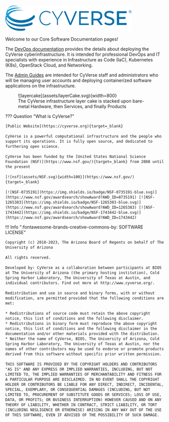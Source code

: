 ![](assets/cyverse_logo_2022.svg)

Welcome to our Core Software Documentation pages!

The [DevOps documentation](services/system_overview.md) provides the details about deploying the CyVerse cyberinfrastructure. It is intended for professional DevOps and IT specialists with experience in Infrastructure as Code (IaC), Kubernetes (K8s), OpenStack Cloud, and Networking. 

The [Admin Guides](guides/devops.md) are intended for CyVerse staff and administrators who will be managing user accounts and deploying containerized software applications on the infrastructure. 

<figure markdown>
  ![layercake](assets/layerCake.svg){width=800}
  <figcaption>The CyVerse infrastructure layer cake is stacked upon bare-metal Hardware, then Services, and finally Products</figcaption>
</figure>

??? Question "What is CyVerse?"

    [Public Website](https://cyverse.org){target=_blank}

    CyVerse is a powerful computational infrastructure and the people who support its operations. It is fully open source, and dedicated to furthering open science.
    
    CyVerse has been funded by the [United States National Science Foundation (NSF)](https://www.nsf.gov/){target=_blank} from 2008 until the present

    [![nsf](assets/NSF.svg){width=100}](https://www.nsf.gov/){target=_blank} 

    [![NSF-0735191](https://img.shields.io/badge/NSF-0735191-blue.svg)](https://www.nsf.gov/awardsearch/showAward?AWD_ID=0735191) [![NSF-1265383](https://img.shields.io/badge/NSF-1265383-blue.svg)](https://www.nsf.gov/awardsearch/showAward?AWD_ID=1265383) [![NSF-1743442](https://img.shields.io/badge/NSF-1743442-blue.svg)](https://www.nsf.gov/awardsearch/showAward?AWD_ID=1743442)


!!! Info ":fontawesome-brands-creative-commons-by: SOFTWARE LICENSE"

    Copyright (c) 2010-2023, The Arizona Board of Regents on behalf of The University of Arizona

    All rights reserved.

    Developed by: CyVerse as a collaboration between participants at BIO5 at The University of Arizona (the primary hosting institution), Cold Spring Harbor Laboratory, The University of Texas at Austin, and individual contributors. Find out more at http://www.cyverse.org/.

    Redistribution and use in source and binary forms, with or without modification, are permitted provided that the following conditions are met:

    * Redistributions of source code must retain the above copyright notice, this list of conditions and the following disclaimer.
    * Redistributions in binary form must reproduce the above copyright notice, this list of conditions and the following disclaimer in the documentation and/or other materials provided with the distribution.
    * Neither the name of CyVerse, BIO5, The University of Arizona, Cold Spring Harbor Laboratory, The University of Texas at Austin, nor the names of other contributors may be used to endorse or promote products derived from this software without specific prior written permission.

    THIS SOFTWARE IS PROVIDED BY THE COPYRIGHT HOLDERS AND CONTRIBUTORS "AS IS" AND ANY EXPRESS OR IMPLIED WARRANTIES, INCLUDING, BUT NOT LIMITED TO, THE IMPLIED WARRANTIES OF MERCHANTABILITY AND FITNESS FOR A PARTICULAR PURPOSE ARE DISCLAIMED. IN NO EVENT SHALL THE COPYRIGHT HOLDER OR CONTRIBUTORS BE LIABLE FOR ANY DIRECT, INDIRECT, INCIDENTAL, SPECIAL, EXEMPLARY, OR CONSEQUENTIAL DAMAGES (INCLUDING, BUT NOT LIMITED TO, PROCUREMENT OF SUBSTITUTE GOODS OR SERVICES; LOSS OF USE, DATA, OR PROFITS; OR BUSINESS INTERRUPTION) HOWEVER CAUSED AND ON ANY THEORY OF LIABILITY, WHETHER IN CONTRACT, STRICT LIABILITY, OR TORT (INCLUDING NEGLIGENCE OR OTHERWISE) ARISING IN ANY WAY OUT OF THE USE OF THIS SOFTWARE, EVEN IF ADVISED OF THE POSSIBILITY OF SUCH DAMAGE.
